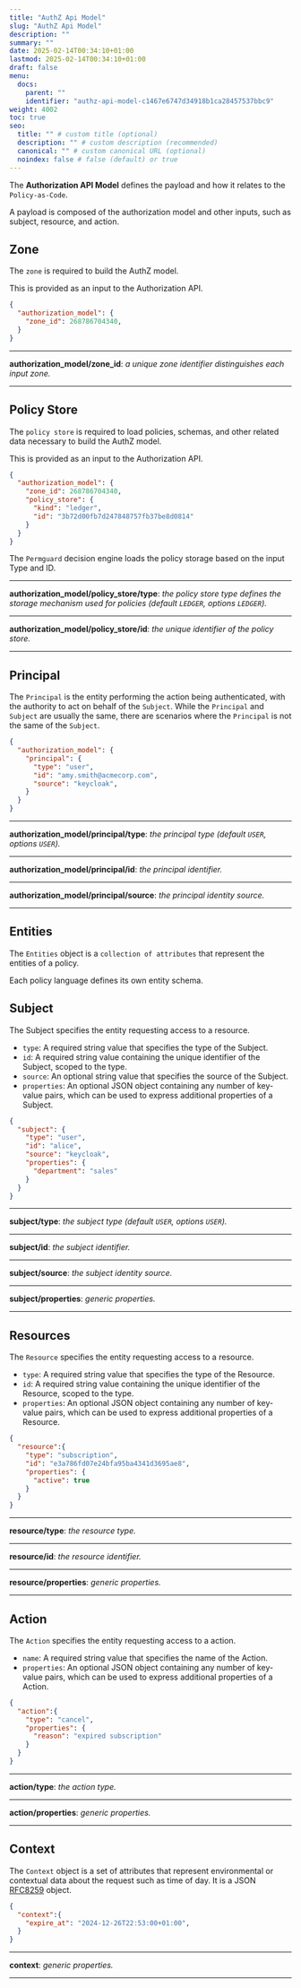 ```yaml
---
title: "AuthZ Api Model"
slug: "AuthZ Api Model"
description: ""
summary: ""
date: 2025-02-14T00:34:10+01:00
lastmod: 2025-02-14T00:34:10+01:00
draft: false
menu:
  docs:
    parent: ""
    identifier: "authz-api-model-c1467e6747d34918b1ca28457537bbc9"
weight: 4002
toc: true
seo:
  title: "" # custom title (optional)
  description: "" # custom description (recommended)
  canonical: "" # custom canonical URL (optional)
  noindex: false # false (default) or true
---
```


The **Authorization API Model** defines the payload and how it relates to the `Policy-as-Code`.

A payload is composed of the authorization model and other inputs, such as subject, resource, and action.

## Zone

The `zone` is required to build the AuthZ model.

This is provided as an input to the Authorization API.

```json
{
  "authorization_model": {
    "zone_id": 268786704340,
  }
}
```

---
**authorization_model/zone_id**: *a unique zone identifier distinguishes each input zone.*

---

## Policy Store

The `policy store` is required to load policies, schemas, and other related data necessary to build the AuthZ model.

This is provided as an input to the Authorization API.

```json
{
  "authorization_model": {
    "zone_id": 268786704340,
    "policy_store": {
      "kind": "ledger",
      "id": "3b72d00fb7d247848757fb37be8d0814"
    }
  }
}
```

The `Permguard` decision engine loads the policy storage based on the input Type and ID.

---
**authorization_model/policy_store/type**: *the policy store type defines the storage mechanism used for policies (default `LEDGER`, options `LEDGER`).*

---
**authorization_model/policy_store/id**: *the unique identifier of the policy store.*

---

## Principal

The `Principal` is the entity performing the action being authenticated, with the authority to act on behalf of the `Subject`.
While the `Principal` and `Subject` are usually the same, there are scenarios where the `Principal` is not the same of the `Subject`.

```json
{
  "authorization_model": {
    "principal": {
      "type": "user",
      "id": "amy.smith@acmecorp.com",
      "source": "keycloak",
    }
  }
}
```

---
**authorization_model/principal/type**: *the principal type (default `USER`, options `USER`).*

---
**authorization_model/principal/id**: *the principal identifier.*

---
**authorization_model/principal/source**: *the principal identity source.*

---

## Entities

The `Entities` object is a `collection of attributes` that represent the entities of a policy.

Each policy language defines its own entity schema.

## Subject

The Subject specifies the entity requesting access to a resource.

- `type`: A required string value that specifies the type of the Subject.
- `id`: A required string value containing the unique identifier of the Subject, scoped to the type.
- `source`: An optional string value that specifies the source of the Subject.
- `properties`: An optional JSON object containing any number of key-value pairs, which can be used to express additional properties of a Subject.

```json
{
  "subject": {
    "type": "user",
    "id": "alice",
    "source": "keycloak",
    "properties": {
      "department": "sales"
    }
  }
}
````

---
**subject/type**: *the subject type (default `USER`, options `USER`).*

---
**subject/id**: *the subject identifier.*

---
**subject/source**: *the subject identity source.*

---
**subject/properties**: *generic properties.*

---

## Resources

The `Resource` specifies the entity requesting access to a resource.

- `type`: A required string value that specifies the type of the Resource.
- `id`: A required string value containing the unique identifier of the Resource, scoped to the type.
- `properties`: An optional JSON object containing any number of key-value pairs, which can be used to express additional properties of a Resource.

```json
{
  "resource":{
    "type": "subscription",
    "id": "e3a786fd07e24bfa95ba4341d3695ae8",
    "properties": {
      "active": true
    }
  }
}
````

---
**resource/type**: *the resource type.*

---
**resource/id**: *the resource identifier.*

---
**resource/properties**: *generic properties.*

---

## Action

The `Action` specifies the entity requesting access to a action.

- `name`: A required string value that specifies the name of the Action.
- `properties`: An optional JSON object containing any number of key-value pairs, which can be used to express additional properties of a Action.

```json
{
  "action":{
    "type": "cancel",
    "properties": {
      "reason": "expired subscription"
    }
  }
}
````

---
**action/type**: *the action type.*

---
**action/properties**: *generic properties.*

---

## Context

The `Context` object is a set of attributes that represent environmental or contextual data about the request such as time of day. It is a JSON [RFC8259](https://www.rfc-editor.org/rfc/rfc8259) object.

```json
{
  "context":{
    "expire_at": "2024-12-26T22:53:00+01:00",
  }
}
````

---
**context**: *generic properties.*

---
